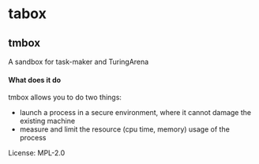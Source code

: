 # tabox

## tmbox

A sandbox for task-maker and TuringArena

#### What does it do
tmbox allows you to do two things:
- launch a process in a secure environment, where it cannot damage the existing machine
- measure and limit the resource (cpu time, memory) usage of the process

License: MPL-2.0

